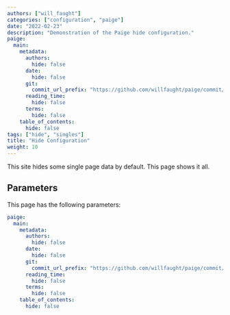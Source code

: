 ```yaml
---
authors: ["will_faught"]
categories: ["configuration", "paige"]
date: "2022-02-23"
description: "Demonstration of the Paige hide configuration."
paige:
  main:
    metadata:
      authors:
        hide: false
      date:
        hide: false
      git:
        commit_url_prefix: "https://github.com/willfaught/paige/commit/"
      reading_time:
        hide: false
      terms:
        hide: false
    table_of_contents:
      hide: false
tags: ["hide", "singles"]
title: "Hide Configuration"
weight: 10
---
```


This site hides some single page data by default. This page shows it all.

<!--more-->

## Parameters

This page has the following parameters:

```yaml
paige:
  main:
    metadata:
      authors:
        hide: false
      date:
        hide: false
      git:
        commit_url_prefix: "https://github.com/willfaught/paige/commit/"
      reading_time:
        hide: false
      terms:
        hide: false
    table_of_contents:
      hide: false
```
